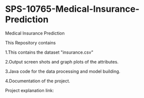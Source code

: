 # SPS-10765-Medical-Insurance-Prediction

Medical Insurance Prediction 

This Repository contains

1.This contains the dataset "insurance.csv"

2.Output screen shots and graph plots of the attributes.

3.Java code for the data processing and model building.

4.Documentation of the project.

Project explanation link:
